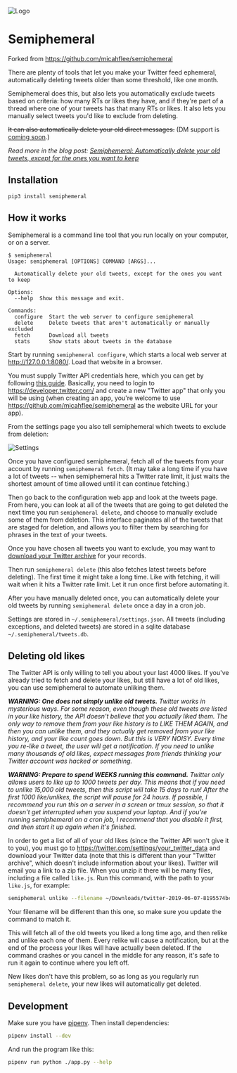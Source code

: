 ![Logo](/img/logo-small.png)

# Semiphemeral

Forked from https://github.com/micahflee/semiphemeral

There are plenty of tools that let you make your Twitter feed ephemeral, automatically deleting tweets older than some threshold, like one month.

Semiphemeral does this, but also lets you automatically exclude tweets based on criteria: how many RTs or likes they have, and if they're part of a thread where one of your tweets has that many RTs or likes. It also lets you manually select tweets you'd like to exclude from deleting.

~~It can also automatically delete your old direct messages.~~ (DM support is [coming soon](https://github.com/micahflee/semiphemeral/issues/29).)

_Read more in the blog post: [Semiphemeral: Automatically delete your old tweets, except for the ones you want to keep](https://micahflee.com/2019/06/semiphemeral-automatically-delete-your-old-tweets-except-for-the-ones-you-want-to-keep/)_


## Installation

```
pip3 install semiphemeral
```

## How it works

Semiphemeral is a command line tool that you run locally on your computer, or on a server.

```
$ semiphemeral
Usage: semiphemeral [OPTIONS] COMMAND [ARGS]...

  Automatically delete your old tweets, except for the ones you want to keep

Options:
  --help  Show this message and exit.

Commands:
  configure  Start the web server to configure semiphemeral
  delete     Delete tweets that aren't automatically or manually excluded
  fetch      Download all tweets
  stats      Show stats about tweets in the database
```

Start by running `semiphemeral configure`, which starts a local web server at http://127.0.0.1:8080/. Load that website in a browser.

You must supply Twitter API credentials here, which you can get by following [this guide](https://python-twitter.readthedocs.io/en/latest/getting_started.html). Basically, you need to login to https://developer.twitter.com/ and create a new "Twitter app" that only you will be using (when creating an app, you're welcome to use https://github.com/micahflee/semiphemeral as the website URL for your app).

From the settings page you also tell semiphemeral which tweets to exclude from deletion:

![Settings](/img/settings.png)

Once you have configured semiphemeral, fetch all of the tweets from your account by running `semiphemeral fetch`. (It may take a long time if you have a lot of tweets -- when semiphemeral hits a Twitter rate limit, it just waits the shortest amount of time allowed until it can continue fetching.)

Then go back to the configuration web app and look at the tweets page. From here, you can look at all of the tweets that are going to get deleted the next time you run `semiphemeral delete`, and choose to manually exclude some of them from deletion. This interface paginates all of the tweets that are staged for deletion, and allows you to filter them by searching for phrases in the text of your tweets.

Once you have chosen all tweets you want to exclude, you may want to [download your Twitter archive](https://help.twitter.com/en/managing-your-account/how-to-download-your-twitter-archive) for your records.

Then run `semiphemeral delete` (this also fetches latest tweets before deleting). The first time it might take a long time. Like with fetching, it will wait when it hits a Twitter rate limit. Let it run once first before automating it.

After you have manually deleted once, you can automatically delete your old tweets by running `semiphemeral delete` once a day in a cron job.

Settings are stored in `~/.semiphemeral/settings.json`. All tweets (including exceptions, and deleted tweets) are stored in a sqlite database `~/.semiphemeral/tweets.db`.

## Deleting old likes

The Twitter API is only willing to tell you about your last 4000 likes. If you've already tried to fetch and delete your likes, but still have a lot of old likes, you can use semiphemeral to automate unliking them.

_**WARNING: One does not simply unlike old tweets.** Twitter works in mysterious ways. For some reason, even though these old tweets are listed in your like history, the API doesn't believe that you actually liked them. The only way to remove them from your like history is to LIKE THEM AGAIN, and then you can unlike them, and they actually get removed from your like history, and your like count goes down. But this is VERY NOISY. Every time you re-like a tweet, the user will get a notification. If you need to unlike many thousands of old likes, expect messages from friends thinking your Twitter account was hacked or something._

_**WARNING: Prepare to spend WEEKS running this command.** Twitter only allows users to like up to 1000 tweets per day. This means that if you need to unlike 15,000 old tweets, then this script will take 15 days to run! After the first 1000 like/unlikes, the script will pause for 24 hours. If possible, I recommend you run this on a server in a screen or tmux session, so that it doesn't get interrupted when you suspend your laptop. And if you're running semiphemeral on a cron job, I recommend that you disable it first, and then start it up again when it's finished._

In order to get a list of all of your old likes (since the Twitter API won't give it to you), you must go to https://twitter.com/settings/your_twitter_data and download your Twitter data (note that this is different than your "Twitter archive", which doesn't include information about your likes). Twitter will email you a link to a zip file. When you unzip it there will be many files, including a file called `like.js`. Run this command, with the path to your `like.js`, for example:

```sh
semiphemeral unlike --filename ~/Downloads/twitter-2019-06-07-8195574bc935602c0056aee12fb11de78553835ace755eb782c895283f7fa14e/like.js
```

Your filename will be different than this one, so make sure you update the command to match it.

This will fetch all of the old tweets you liked a long time ago, and then relike and unlike each one of them. Every relike will cause a notification, but at the end of the process your likes will have actually been deleted. If the command crashes or you cancel in the middle for any reason, it's safe to run it again to continue where you left off.

New likes don't have this problem, so as long as you regularly run `semiphemeral delete`, your new likes will automatically get deleted.

## Development

Make sure you have [pipenv](https://pipenv.readthedocs.io/en/latest/). Then install dependencies:

```sh
pipenv install --dev
```

And run the program like this:

```sh
pipenv run python ./app.py --help
```
